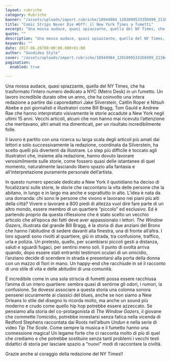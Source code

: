 ```yaml
---
layout: rubriche
category: Rubriche
banner: "/assets/uploads/import.rubriche/18944984_1201099533350499_213840093_n-640x779.jpg"
title: "Comic Strips Never Die #Off: il New York Times a fumetti"
excerpt: "Una mossa audace, quasi spiazzante, quella del NY Times, che ha trasformato l’intero numero dedicato a NYC (Metro Desk) in un fumetto. Un lavoro incredibile durato oltre un anno, che ha coinvolto una intera redazione a partire dai caporedattori Jake Silverstein, Caitlin Roper e Nitsuh Abebe e poi giornalisti e illustratori come Bill Bragg, Tom [&hellip"
quote: ""
description: "Una mossa audace, quasi spiazzante, quella del NY Times, che ha trasformato l’intero numero dedicato a NYC (Metro Desk) in un fumetto. Un lavoro incredibile durato oltre un anno, che ha coinvolto una intera redazione a partire dai caporedattori Jake Silverstein, Caitlin Roper e Nitsuh Abebe e poi giornalisti e illustratori come Bill Bragg, Tom [&hellip"
keywords: ""
date: 2017-06-26T00:00:00.000+01:00
author: "Goodidea Style"
cover: "/assets/uploads/import.rubriche/18944984_1201099533350499_213840093_n-640x779.jpg"
pagination:
  enabled: true

---
```


Una mossa audace, quasi spiazzante, quella del NY Times, che ha trasformato l’intero numero dedicato a NYC (Metro Desk) in un fumetto. Un lavoro incredibile durato oltre un anno, che ha coinvolto una intera redazione a partire dai caporedattori Jake Silverstein, Caitlin Roper e Nitsuh Abebe e poi giornalisti e illustratori come Bill Bragg, Tom Gauld e Andrew Rae che hanno interpretato visivamente le storie accadute a New York negli ultimi 15 anni. Vecchi articoli, alcuni che non hanno mai ricevuto l’attenzione che meritavano, altri amati ma dimenticati, per un risultato incredibilmente folle.

Il lavoro è partito con una ricerca su larga scala degli articoli più amati dai lettori e solo successivamente la redazione, coordinata da Silverstein, ha scelto quelli più divertenti da illustrare. Lo step più difficile è toccato agli illustratori che, insieme alla redazione, hanno dovuto lavorare verosimilmente sulle storie, come fossero quasi delle istantanee di quel momento, naturalmente lasciando libero spazio alla fantasia e all’interpretazione puramente personale dell’artista.

In questo numero speciale dedicato a New York il quotidiano ha deciso di focalizzarsi sulle storie, le storie che raccontano la vita delle persone che la abitano, in lungo e in largo ma anche e soprattutto in alto. L’idea è nata da una domanda: chi sono le persone che vivono e lavorano nei piani più alti della città? Vivere o lavorare a 800 piedi di altezza vuol dire fare parte di un altro mondo, essere membro di un quartiere “piccolo” ed esclusivo. Ed è partendo proprio da questa riflessione che è stato scelto un vecchio articolo che all’epoca dei fatti deve aver appassionato i lettori. _The Window Gazers_, illustrata dal grande Bill Bragg, è la storia di due anziani del Bronx che hanno l’abitudine di sedere davanti alla finestra, una di fronte all’altra. I loro sguardi sono rivolti al quartiere, giù in strada, tra confusione, traffico, urla e polizia. Un pretesto, quello, per scambiarsi piccoli gesti a distanza, saluti e sguardi fugaci, per sentirsi meno soli. Il punto di svolta arriva quando, dopo essere stati entrambi testimoni oculari di un omicidio, l’anziano decide di scendere in strada e presentarsi alla porta della donna con un mazzo di fiori in mano. Un happy-end che racchiude in sé il racconto di uno stile di vita e delle abitudini di una comunità.

È incredibile come in una sola striscia di fumetti possa essere racchiusa l’anima di un intero quartiere: sembra quasi di sentirne gli odori, i rumori, la confusione. Se dovessi associare a questa storia una colonna sonora penserei sicuramente ai classici del blues, anche se non siamo a New Orleans lo stile del disegno lo ricorda molto, ma anche un sound più moderno e crudo come quello hip hop potrebbe essere azzeccato. Se pensiamo alla storia del co-protagonista di _The Window Gazers_, il giovane che commette l’omicidio, potrebbe innestarsi senza fatica nella vicenda di Redford Stephens raccontata dai Roots nell’album _Undun_ e nella serie di video _Tip The Scale_. Come sempre la musica e il fumetto hanno una connessione magica! Un legame forte che ci racconta molto di più di quel che crediamo e che potrebbe sostituire senza tanti problemi i vecchi testi didattici di storia per lasciare spazio a “nuovi” modi di raccontare la civiltà.

Grazie anche al coraggio della redazione del NY Times!!